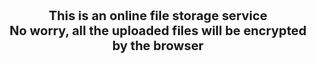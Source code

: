 <div style="text-align: center; font-size: 20px;"><strong>This is an online file storage service</strong></div>
<div style="text-align: center; font-size: 20px;"><strong>No worry, all the uploaded files will be encrypted by the browser</strong></div>